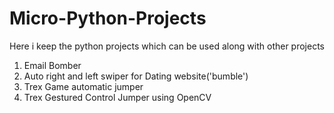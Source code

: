 # Micro-Python-Projects
Here i keep the python projects which can be used along with other projects

1. Email Bomber
2. Auto right and left swiper for Dating website('bumble')
3. Trex Game automatic jumper
4. Trex Gestured Control Jumper using OpenCV
